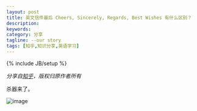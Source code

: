 ```yaml
---
layout: post
title: 英文信件最后 Cheers, Sincerely, Regards, Best Wishes 有什么区别？
description: 
keywords: 
category: 分享
tagline: --our story
tags: [知乎,知识分享,英语学习]
---
```

{% include JB/setup %}

*分享自[知乎](http://www.zhihu.com/question/20822713)，版权归原作者所有*

杀器来了。

![image](http://class.jackiekuo.com/images/20140518001.jpg)